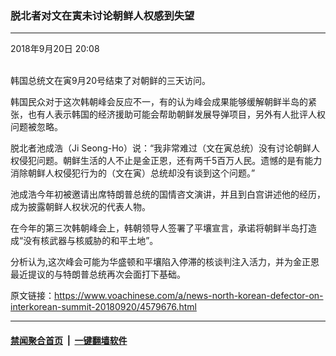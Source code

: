 ### 脱北者对文在寅未讨论朝鲜人权感到失望
------------------------

<div class="published">
 <span class="date" title="中国时间">
  <time datetime="2018-09-20T20:08:27+08:00">
   2018年9月20日 20:08
  </time>
 </span>
</div>
<br/>
<div class="wsw">
 <p>
  韩国总统文在寅9月20号结束了对朝鲜的三天访问。
 </p>
 <p>
  韩国民众对于这次韩朝峰会反应不一，有的认为峰会成果能够缓解朝鲜半岛的紧张，也有人表示韩国的经济援助可能会帮助朝鲜发展导弹项目，另外有人批评人权问题被忽略。
 </p>
 <p>
  脱北者池成浩（Ji Seong-Ho）说：“我非常难过（文在寅总统）没有讨论朝鲜人权侵犯问题。朝鲜生活的人不止是金正恩，还有两千5百万人民。遗憾的是有能力消除朝鲜人权侵犯行为的（文在寅）总统却没有谈到这个问题。”
 </p>
 <p>
  池成浩今年初被邀请出席特朗普总统的国情咨文演讲，并且到白宫讲述他的经历，成为披露朝鲜人权状况的代表人物。
 </p>
 <div class="wsw__embed">
 </div>
 <p>
  在今年的第三次韩朝峰会上，韩朝领导人签署了平壤宣言，承诺将朝鲜半岛打造成“没有核武器与核威胁的和平土地”。
 </p>
 <p>
  分析认为,这次峰会可能为华盛顿和平壤陷入停滞的核谈判注入活力，并为金正恩最近提议的与特朗普总统再次会面打下基础。
 </p>
</div>

原文链接：https://www.voachinese.com/a/news-north-korean-defector-on-interkorean-summit-20180920/4579676.html


------------------------
#### [禁闻聚合首页](https://github.com/gfw-breaker/banned-news/blob/master/README.md) &nbsp;|&nbsp;  [一键翻墙软件](https://github.com/gfw-breaker/nogfw/blob/master/README.md)